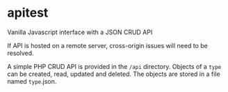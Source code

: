 # apitest
Vanilla Javascript interface with a JSON CRUD API

If API is hosted on a remote server, cross-origin issues will need to be resolved.

A simple PHP CRUD API is provided in the `/api` directory. Objects of a `type` can be created, read, updated and deleted. The objects are stored in a file named `type`.json.
